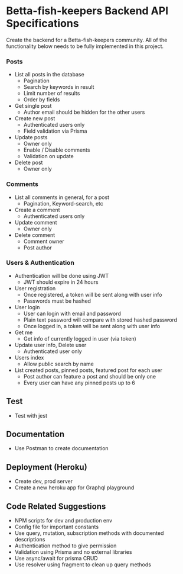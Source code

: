 # Betta-fish-keepers Backend API Specifications

Create the backend for a Betta-fish-keepers community. All of the functionality below needs to be fully implemented in this project.

### Posts

- List all posts in the database
  - Pagination
  - Search by keywords in result
  - Limit number of results
  - Order by fields
- Get single post
  - Author email should be hidden for the other users
- Create new post
  - Authenticated users only
  - Field validation via Prisma
- Update posts
  - Owner only
  - Enable / Disable comments
  - Validation on update
- Delete post
  - Owner only

### Comments

- List all comments in general, for a post
  - Pagination, Keyword-search, etc
- Create a comment
  - Authenticated users only
- Update comment
  - Owner only
- Delete comment
  - Comment owner
  - Post author

### Users & Authentication

- Authentication will be done using JWT
  - JWT should expire in 24 hours
- User registration
  - Once registered, a token will be sent along with user info
  - Passwords must be hashed
- User login
  - User can login with email and password
  - Plain text password will compare with stored hashed password
  - Once logged in, a token will be sent along with user info
- Get me
  - Get info of currently logged in user (via token)
- Update user info, Delete user
  - Authenticated user only
- Users index
  - Allow public search by name
- List created posts, pinned posts, featured post for each user
  - Post author can feature a post and should be only one
  - Every user can have any pinned posts up to 6

## Test

- Test with jest

## Documentation

- Use Postman to create documentation

## Deployment (Heroku)

- Create dev, prod server
- Create a new heroku app for Graphql playground

## Code Related Suggestions

- NPM scripts for dev and production env
- Config file for important constants
- Use query, mutation, subscription methods with documented descriptions
- Authentication method to give permission
- Validation using Prisma and no external libraries
- Use async/await for prisma CRUD
- Use resolver using fragment to clean up query methods
